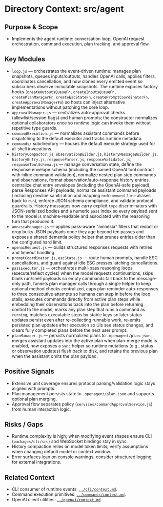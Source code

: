 # Directory Context: src/agent

## Purpose & Scope

- Implements the agent runtime: conversation loop, OpenAI request orchestration, command execution, plan tracking, and approval flow.

## Key Modules

- `loop.js` — orchestrates the event-driven runtime: manages plan snapshots, queues inputs/outputs, handles OpenAI calls, applies filters, coordinates cancellation, and now clones every emitted event so subscribers observe immutable snapshots. The runtime exposes factory hooks (`createOutputsQueueFn`, `createInputsQueueFn`, `createPlanManagerFn`, `createEscStateFn`, `createPromptCoordinatorFn`, `createApprovalManagerFn`) so hosts can inject alternative implementations without patching the core loop.
- `approvalManager.js` — centralizes auto-approval checks (allowlist/session flags) and human prompts; the constructor normalizes optional collaborators once so runtime logic can invoke them without repetitive type guards.
- `commandExecution.js` — normalizes assistant commands before dispatching to the default executor and tracks runtime metadata.
- `commands/` subdirectory — houses the default execute strategy used for all shell invocations.
- `historyCompactor.js`, `observationBuilder.js`, `historyMessageBuilder.js`, `historyEntry.js`, `responseParser.js`, `responseValidator.js`, `responseToolSchema.js` — manage conversation state, define the response envelope schema (including the named OpenAI tool contract with inline command validation), normalize nested plan step commands and observations, format observation/auto-response history entries, centralize chat entry envelopes (including the OpenAI-safe payload), parse Responses API payloads, normalize assistant command payloads (including newline sanitization and mapping `cmd`/`command_line` aliases back to `run`), enforce JSON schema compliance, and validate protocol guardrails. History messages now carry explicit `type` discriminators with JSON-serialized bodies and a numeric `pass` index so every payload sent to the model is machine-readable and associated with the reasoning turn that produced it.
- `amnesiaManager.js` — applies pass-aware "amnesia" filters that redact or drop bulky JSON payloads once they age beyond ten passes and exposes a shared dementia policy helper that prunes entries older than the configured hard limit.
- `openaiRequest.js` — builds structured responses requests with retries and timeout handling.
- `promptCoordinator.js`, `escState.js` — route human prompts, handle ESC cancellations, and guard against idle ESC presses latching cancellations.
- `passExecutor.js` — orchestrates multi-pass reasoning loops (execute/reflect cycles) when the model requests continuations, skips blank run/shell payloads so empty commands fall back to the message-only path, funnels plan manager calls through a single helper to keep optional method checks centralized, caps plan reminder auto-responses to three consecutive attempts so humans can step in before the loop stalls, executes commands directly from active plan steps while embedding their observations back into the plan before returning control to the model, marks any plan step that runs a command as `running`, matches executable steps by stable keys so later status updates persist even after re-collecting runnable work, re-emits persisted plan updates after execution so UIs see status changes, and clears fully completed plans before the next user prompt.
- `planManager.js` — persists normalized plans to `.openagent/plan.json`, merges assistant updates into the active plan when plan-merge mode is enabled, now exposes a `sync` helper so runtime mutations (e.g., status or observation updates) flush back to disk, and retains the previous plan when the assistant omits the plan payload.

## Positive Signals

- Extensive unit coverage ensures protocol parsing/validation logic stays aligned with prompts.
- Plan management persists state to `.openagent/plan.json` and supports optional plan merging.
- Approval flow separates policy (`services/commandApprovalService.js`) from human interaction logic.

## Risks / Gaps

- Runtime complexity is high; when modifying event shapes ensure CLI (`packages/cli/src`) and WebSocket bindings stay in sync.
- History compaction relies on model token limits; verify assumptions when changing default model or context window.
- Error surfaces lean on console warnings; consider structured logging for external integrations.

## Related Context

- CLI consumer of runtime events: [`../cli/context.md`](../cli/context.md).
- Command execution primitives: [`../commands/context.md`](../commands/context.md).
- OpenAI client utilities: [`../openai/context.md`](../openai/context.md).
